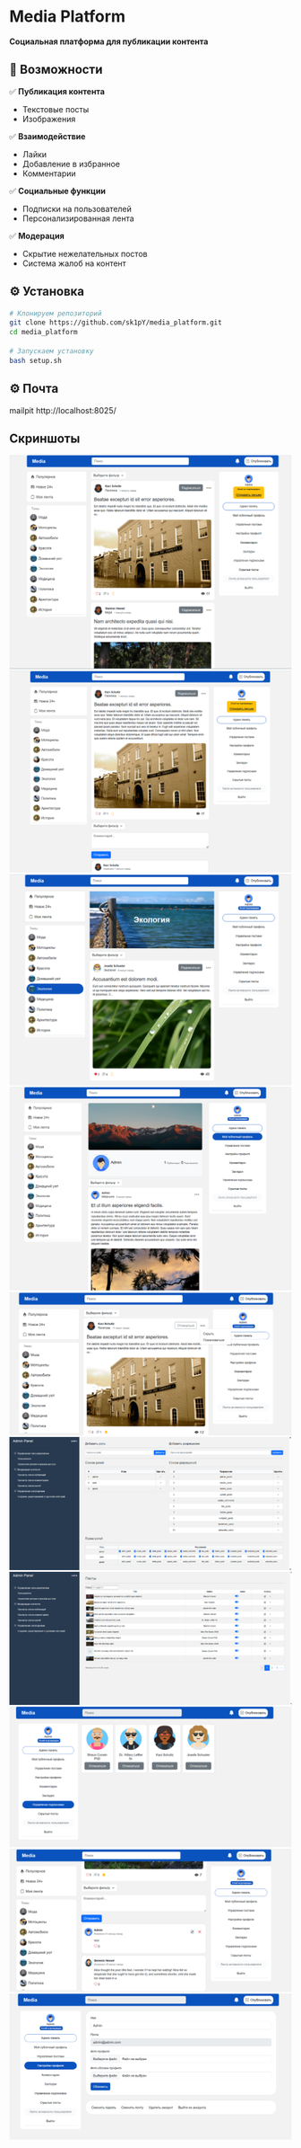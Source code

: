 # Media Platform 

**Социальная платформа для публикации контента**

## 🚀 Возможности

✅ **Публикация контента**  
   - Текстовые посты  
   - Изображения
     
✅ **Взаимодействие**  
   - Лайки  
   - Добавление в избранное  
   - Комментарии
     
✅ **Социальные функции**  
   - Подписки на пользователей  
   - Персонализированная лента
     
✅ **Модерация**  
   - Скрытие нежелательных постов  
   - Система жалоб на контент  

## ⚙️ Установка

```bash
# Клонируем репозиторий
git clone https://github.com/sk1pY/media_platform.git
cd media_platform

# Запускаем установку
bash setup.sh
```
## ⚙️ Почта
mailpit
http://localhost:8025/

## Скриншоты
![Главная страница](docs/screenshots/1.png)
![posts.show](docs/screenshots/2.png)
![categories.show](docs/screenshots/3.png)
![user.prodile](docs/screenshots/4.png)
![additional options](docs/screenshots/5.png)
![admin panel](docs/screenshots/6.png)
![admin panel](docs/screenshots/7.png)
![subscriptions](docs/screenshots/8.png)
![comments](docs/screenshots/9.png)
![user.update](docs/screenshots/10.png)

